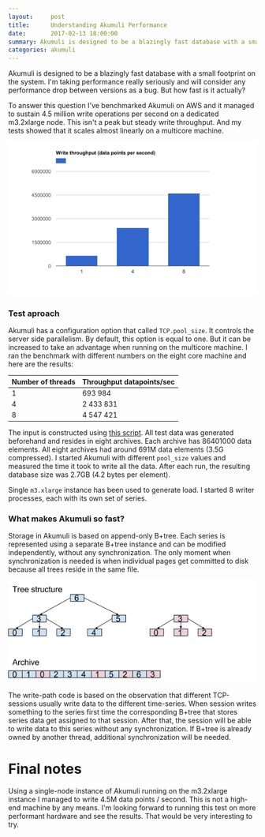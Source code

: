 ```yaml
---
layout:     post
title:      Understanding Akumuli Performance
date:       2017-02-13 18:00:00
summary: Akumuli is designed to be a blazingly fast database with a small footprint on the system. I'm taking performance really seriously and will consider any performance drop between versions as a bug. But how fast is it actually?
categories: akumuli
---
```


Akumuli is designed to be a blazingly fast database with a small footprint on the system. I'm taking performance really seriously and will consider any performance drop between versions as a bug. But how fast is it actually?

To answer this question I've benchmarked Akumuli on AWS and it managed to sustain 4.5 million write operations per second on a dedicated m3.2xlarge node. This isn't a peak but steady write throughput. And my tests showed that it scales almost linearly on a multicore machine.

![Akumuli benchmark results on AWS m3.2xlarge instance](/images/benchmark_bar_plot.png)

### Test aproach 

Akumuli has a configuration option that called `TCP.pool_size`. It controls the server side parallelism. By default, this option is equal to one. But it can be increased to take an advantage when running on the multicore machine. I ran the benchmark with different numbers on the eight core machine and here are the results:

| Number of threads | Throughput datapoints/sec |
|-------------------|---------------------------|
|1                      | 693 984|
|4                      | 2 433 831|
|8                      | 4 547 421|

The input is constructed using [this script](https://github.com/akumuli/test_input_generator). All test data was generated beforehand and resides in eight archives. Each archive has 86401000 data elements. All eight archives had around 691M data elements (3.5G compressed).
I started Akumuli with different `pool_size` values and measured the time it took to write all the data. After each run, the resulting database size was 2.7GB (4.2 bytes per element).

Single `m3.xlarge` instance has been used to generate load. I started 8 writer processes, each with its own set of series.

### What makes Akumuli so fast?

Storage in Akumuli is based on append-only B+tree. Each series is represented using a separate B+tree instance and can be modified independently, without any synchronization. The only moment when synchronization is needed is when individual pages get committed to disk because all trees reside in the same file.

![B+tree mapping](/images/btree_schema.png)

The write-path code is based on the observation that different TCP-sessions usually write data to the different time-series. When session writes something to the series first time the corresponding B+tree that stores series data get assigned to that session. After that, the session will be able to write data to this series without any synchronization. If B+tree is already owned by another thread, additional synchronization will be needed. 

# Final notes

Using a single-node instance of Akumuli running on the m3.2xlarge instance I managed to write 4.5M data points / second. This is not a high-end machine by any means. I'm looking forward to running this test on more performant hardware and see the results. That would be very interesting to try.
